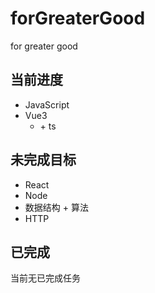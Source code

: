 <!--
 * @Author: East
 * @Date: 2021-11-06 09:59:25
 * @LastEditTime: 2021-11-07 11:26:05
 * @LastEditors: Please set LastEditors
 * @Description: the summary of 'for greater good'
 * @FilePath: \Software Engineering\forGreaterGood\README.md
-->

# forGreaterGood

for greater good

## 当前进度

- JavaScript
- Vue3
  - \+ ts

## 未完成目标

- React
- Node
- 数据结构 + 算法
- HTTP

## 已完成

当前无已完成任务
